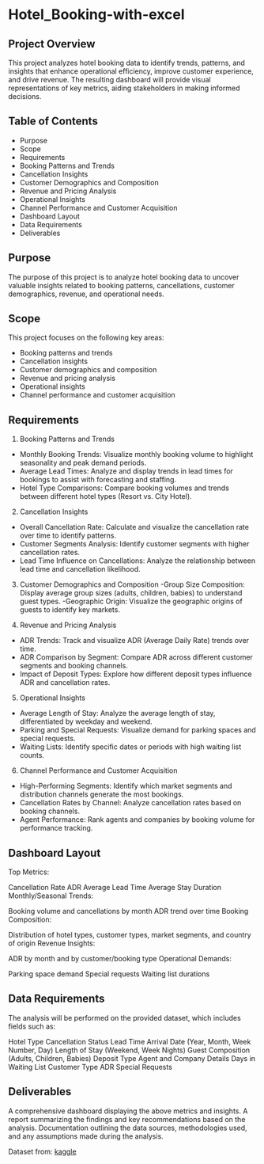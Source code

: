 # Hotel_Booking-with-excel

## Project Overview
This project analyzes hotel booking data to identify trends, patterns, and insights that enhance operational efficiency, improve customer experience, and drive revenue. The resulting dashboard will provide visual representations of key metrics, aiding stakeholders in making informed decisions.

## Table of Contents
- Purpose
- Scope
- Requirements
- Booking Patterns and Trends
- Cancellation Insights
- Customer Demographics and Composition
- Revenue and Pricing Analysis
- Operational Insights
- Channel Performance and Customer Acquisition
- Dashboard Layout
- Data Requirements
- Deliverables

## Purpose
The purpose of this project is to analyze hotel booking data to uncover valuable insights related to booking patterns, cancellations, customer demographics, revenue, and operational needs.

## Scope
This project focuses on the following key areas:

- Booking patterns and trends
- Cancellation insights
- Customer demographics and composition
- Revenue and pricing analysis
- Operational insights
- Channel performance and customer acquisition

## Requirements
1. Booking Patterns and Trends
- Monthly Booking Trends: Visualize monthly booking volume to highlight seasonality and peak demand periods.
- Average Lead Times: Analyze and display trends in lead times for bookings to assist with forecasting and staffing.
- Hotel Type Comparisons: Compare booking volumes and trends between different hotel types (Resort vs. City Hotel).
  
2. Cancellation Insights
- Overall Cancellation Rate: Calculate and visualize the cancellation rate over time to identify patterns.
- Customer Segments Analysis: Identify customer segments with higher cancellation rates.
- Lead Time Influence on Cancellations: Analyze the relationship between lead time and cancellation likelihood.
  
3. Customer Demographics and Composition
-Group Size Composition: Display average group sizes (adults, children, babies) to understand guest types.
-Geographic Origin: Visualize the geographic origins of guests to identify key markets.

4. Revenue and Pricing Analysis
- ADR Trends: Track and visualize ADR (Average Daily Rate) trends over time.
- ADR Comparison by Segment: Compare ADR across different customer segments and booking channels.
- Impact of Deposit Types: Explore how different deposit types influence ADR and cancellation rates.
  
5. Operational Insights
- Average Length of Stay: Analyze the average length of stay, differentiated by weekday and weekend.
- Parking and Special Requests: Visualize demand for parking spaces and special requests.
- Waiting Lists: Identify specific dates or periods with high waiting list counts.
  
6. Channel Performance and Customer Acquisition
- High-Performing Segments: Identify which market segments and distribution channels generate the most bookings.
- Cancellation Rates by Channel: Analyze cancellation rates based on booking channels.
- Agent Performance: Rank agents and companies by booking volume for performance tracking.

  
 ##  Dashboard Layout
Top Metrics:

Cancellation Rate
ADR
Average Lead Time
Average Stay Duration
Monthly/Seasonal Trends:

Booking volume and cancellations by month
ADR trend over time
Booking Composition:

Distribution of hotel types, customer types, market segments, and country of origin
Revenue Insights:

ADR by month and by customer/booking type
Operational Demands:

Parking space demand
Special requests
Waiting list durations

## Data Requirements
The analysis will be performed on the provided dataset, which includes fields such as:

Hotel Type
Cancellation Status
Lead Time
Arrival Date (Year, Month, Week Number, Day)
Length of Stay (Weekend, Week Nights)
Guest Composition (Adults, Children, Babies)
Deposit Type
Agent and Company Details
Days in Waiting List
Customer Type
ADR
Special Requests

## Deliverables
A comprehensive dashboard displaying the above metrics and insights.
A report summarizing the findings and key recommendations based on the analysis.
Documentation outlining the data sources, methodologies used, and any assumptions made during the analysis.

Dataset from: [kaggle](https://www.kaggle.com/datasets/jessemostipak/hotel-booking-demand)
